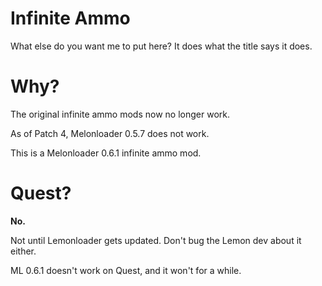 # Infinite Ammo

What else do you want me to put here? It does what the title says it does.

# Why?
The original infinite ammo mods now no longer work.

As of Patch 4, Melonloader 0.5.7 does not work.

This is a Melonloader 0.6.1 infinite ammo mod.

# Quest?

**No.**

Not until Lemonloader gets updated. Don't bug the Lemon dev about it either.

ML 0.6.1 doesn't work on Quest, and it won't for a while.